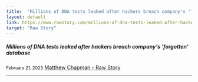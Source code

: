 ```yaml
---
title:  "Millions of DNA tests leaked after hackers breach company's 'forgotten' database"
layout: default
link: https://www.rawstory.com/millions-of-dna-tests-leaked-after-hackers-breach-company-s-forgotten-database/
target: "Raw Story"
---
```


<div class="col s12 m12">
  <div class="icon-block">
    <h5>Millions of DNA tests leaked after hackers breach company's 'forgotten' database</h5>
    <small>February 21, 2023</small>
    <a href="https://www.rawstory.com/millions-of-dna-tests-leaked-after-hackers-breach-company-s-forgotten-database/">Matthew Chapman - Raw Story</a>
    <hr>
  </div>
</div>
